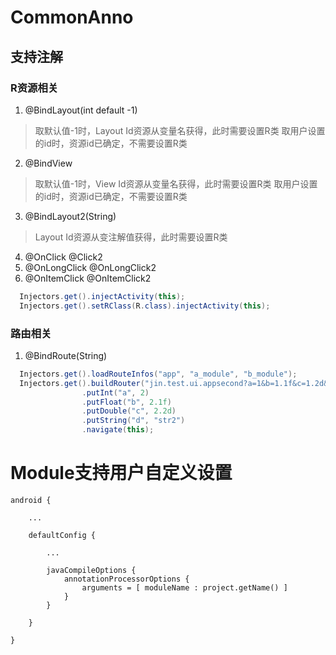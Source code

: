 # CommonAnno

## 支持注解
### R资源相关 
1. @BindLayout(int default -1)
> 取默认值-1时，Layout Id资源从变量名获得，此时需要设置R类
> 取用户设置的id时，资源id已确定，不需要设置R类
2. @BindView
> 取默认值-1时，View Id资源从变量名获得，此时需要设置R类
> 取用户设置的id时，资源id已确定，不需要设置R类
3. @BindLayout2(String)
> Layout Id资源从变注解值获得，此时需要设置R类
4. @OnClick @Click2
5. @OnLongClick @OnLongClick2
6. @OnItemClick @OnItemClick2

```Java
  Injectors.get().injectActivity(this);
  Injectors.get().setRClass(R.class).injectActivity(this);
```

### 路由相关
1. @BindRoute(String)

```Java
  Injectors.get().loadRouteInfos("app", "a_module", "b_module");
  Injectors.get().buildRouter("jin.test.ui.appsecond?a=1&b=1.1f&c=1.2d&d=str")
                .putInt("a", 2)
                .putFloat("b", 2.1f)
                .putDouble("c", 2.2d)
                .putString("d", "str2")
                .navigate(this);
```

# Module支持用户自定义设置
```Gradle
android {

    ...

    defaultConfig {
    
        ...

        javaCompileOptions {
            annotationProcessorOptions {
                arguments = [ moduleName : project.getName() ]
            }
        }

    }

}
```
